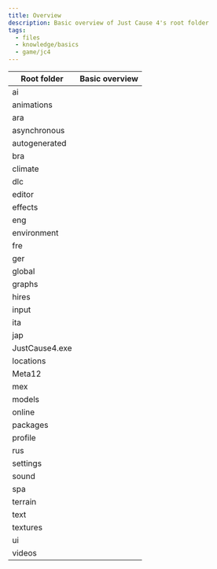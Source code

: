 ```yaml
---
title: Overview
description: Basic overview of Just Cause 4's root folder
tags:
  - files
  - knowledge/basics
  - game/jc4
---
```


| Root folder    | Basic overview |
| -------------- | -------------- |
| ai             |                |
| animations     |                |
| ara            |                |
| asynchronous   |                |
| autogenerated  |                |
| bra            |                |
| climate        |                |
| dlc            |                |
| editor         |                |
| effects        |                |
| eng            |                |
| environment    |                |
| fre            |                |
| ger            |                |
| global         |                |
| graphs         |                |
| hires          |                |
| input          |                |
| ita            |                |
| jap            |                |
| JustCause4.exe |                |
| locations      |                |
| Meta12         |                |
| mex            |                |
| models         |                |
| online         |                |
| packages       |                |
| profile        |                |
| rus            |                |
| settings       |                |
| sound          |                |
| spa            |                |
| terrain        |                |
| text           |                |
| textures       |                |
| ui             |                |
| videos         |                |
